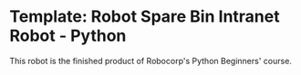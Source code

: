 # Template: Robot Spare Bin Intranet Robot - Python

This robot is the finished product of Robocorp's Python Beginners' course.